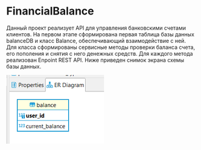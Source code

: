 # FinancialBalance
Данный проект реализует API для управления банковскими счетами клиентов.
На первом этапе сформирована первая таблица базы данных balanceDB и класс Balance, обеспечивающий взаимодействие с ней.
Для класса сформированы сервисные методы проверки баланса счета, его пополения и снятия с него денежных средств.
Для каждого метода реализован Enpoint REST API.
Ниже приведен снимок экрана схемы базы данных.

![Alt text](/initial_db_diag.png?raw=true "Database diagram")
